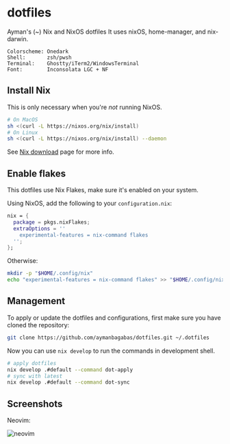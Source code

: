 # dotfiles

Ayman's (~) Nix and NixOS dotfiles
It uses nixOS, home-manager, and nix-darwin.

```
Colorscheme: Onedark
Shell:       zsh/pwsh
Terminal:    Ghostty/iTerm2/WindowsTerminal
Font:        Inconsolata LGC + NF
```

## Install Nix

This is only necessary when you're _not_ running NixOS.

```sh
# On MacOS
sh <(curl -L https://nixos.org/nix/install)
# On Linux
sh <(curl -L https://nixos.org/nix/install) --daemon
```

See [Nix download](https://nixos.org/download/) page for more info.

## Enable flakes

This dotfiles use Nix Flakes, make sure it's enabled on your system.

Using NixOS, add the following to your `configuration.nix`:

```nix
nix = {
  package = pkgs.nixFlakes;
  extraOptions = ''
    experimental-features = nix-command flakes
  '';
};
```

Otherwise:

```sh
mkdir -p "$HOME/.config/nix"
echo "experimental-features = nix-command flakes" >> "$HOME/.config/nix/nix.conf"
```

## Management

To apply or update the dotfiles and configurations, first make sure you have
cloned the repository:

```sh
git clone https://github.com/aymanbagabas/dotfiles.git ~/.dotfiles
```

Now you can use `nix develop` to run the commands in development shell.

```sh
# apply dotfiles
nix develop .#default --command dot-apply
# sync with latest
nix develop .#default --command dot-sync
```

## Screenshots

Neovim:

![neovim](https://github.com/aymanbagabas/dotfiles/assets/3187948/37ba40e4-52eb-49a0-9f9d-a5df36f22530)
